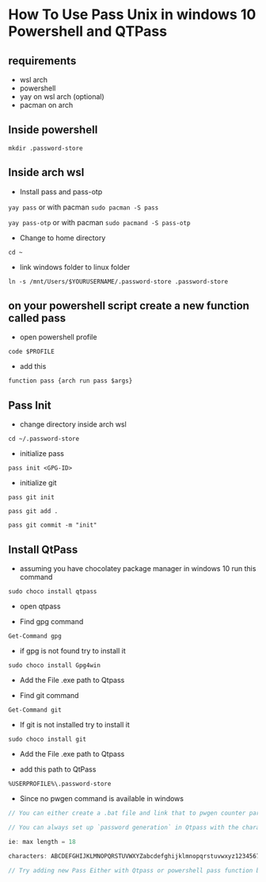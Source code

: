 # How To Use Pass Unix in windows 10 Powershell and QTPass

## requirements
- wsl arch
- powershell
- yay on wsl arch (optional)
- pacman on arch

## Inside powershell

`mkdir .password-store`

## Inside arch wsl

- Install pass and pass-otp

`yay pass` or with pacman `sudo pacman -S pass`

`yay pass-otp` or with pacman `sudo pacmand -S pass-otp`

- Change to home directory

`cd ~`

- link windows folder to linux folder

`ln -s /mnt/Users/$YOURUSERNAME/.password-store .password-store`



## on your powershell script create a new function called pass

- open powershell profile

`code $PROFILE`

- add this

`function pass {arch run pass $args}`

## Pass Init

- change directory inside arch wsl

`cd ~/.password-store`

- initialize pass

`pass init <GPG-ID>`
  
- initialize git

`pass git init`

`pass git add .`

`pass git commit -m "init"`



## Install QtPass

- assuming you have chocolatey package manager in windows 10 run this command

`sudo choco install qtpass`

- open qtpass

- Find gpg command

`Get-Command gpg`

- if gpg is not found try to install it

`sudo choco install Gpg4win`

- Add the File .exe path to Qtpass

- Find git command

`Get-Command git`

- If git is not installed try to install it

`sudo choco install git`

- Add the File .exe path to Qtpass

- add this path to QtPass 

`%USERPROFILE%\.password-store`

- Since no pwgen command is available in windows

```js
// You can either create a .bat file and link that to pwgen counter part in windows like the pass command

// You can always set up `password generation` in Qtpass with the characters you want to use and max lenght

ie: max length = 18

characters: ABCDEFGHIJKLMNOPQRSTUVWXYZabcdefghijklmnopqrstuvwxyz1234567890~!@#$%^&*()_-+={}[]|:;<>,.?

// Try adding new Pass Either with Qtpass or powershell pass function both will work :)
```

